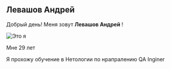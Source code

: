 ## Левашов Андрей

Добрый день! Меня зовут **Левашов Андрей** !

![Это я](/Наш_свадебный_день-61.JPG)

Мне 29 лет

Я прохожу обучение в Нетологии по нрапралению QA Inginer

